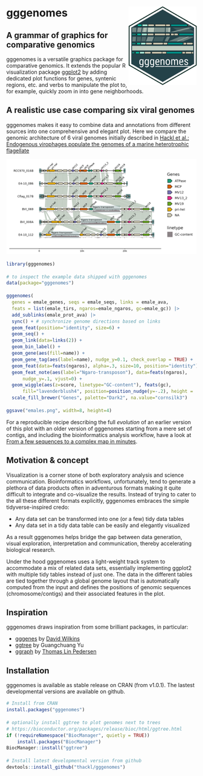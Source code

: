 # gggenomes <img src="man/figures/logo.svg" align="right" width="180" />

## A grammar of graphics for comparative genomics

gggenomes is a versatile graphics package for comparative genomics. It extends the popular R visualization package [ggplot2](https://ggplot2.tidyverse.org/) by adding dedicated plot functions for genes, syntenic regions, etc. and verbs to manipulate the plot to, for example, quickly zoom in into gene neighborhoods.

## A realistic use case comparing six viral genomes

gggenomes makes it easy to combine data and annotations from different sources into one comprehensive and elegant plot. Here we compare the genomic architecture of 6 viral genomes initially described in [Hackl et al.: Endogenous virophages populate the genomes of a marine heterotrophic flagellate](http://dx.doi.org/10.1101/2020.11.30.404863)

![](man/figures/emales.png)

```R
library(gggenomes)

# to inspect the example data shipped with gggenomes
data(package="gggenomes")

gggenomes(
  genes = emale_genes, seqs = emale_seqs, links = emale_ava,
  feats = list(emale_tirs, ngaros=emale_ngaros, gc=emale_gc)) |> 
  add_sublinks(emale_prot_ava) |>
  sync() + # synchronize genome directions based on links
  geom_feat(position="identity", size=6) +
  geom_seq() +
  geom_link(data=links(2)) +
  geom_bin_label() +
  geom_gene(aes(fill=name)) +
  geom_gene_tag(aes(label=name), nudge_y=0.1, check_overlap = TRUE) +
  geom_feat(data=feats(ngaros), alpha=.3, size=10, position="identity") +
  geom_feat_note(aes(label="Ngaro-transposon"), data=feats(ngaros),
      nudge_y=.1, vjust=0) +
  geom_wiggle(aes(z=score, linetype="GC-content"), feats(gc),
      fill="lavenderblush4", position=position_nudge(y=-.2), height = .2) +
  scale_fill_brewer("Genes", palette="Dark2", na.value="cornsilk3")
  
ggsave("emales.png", width=8, height=4)
```

For a reproducible recipe describing the full *evolution* of an earlier version of this plot with an older version of gggenomes starting from a mere set of contigs, and including the bioinformatics analysis workflow, have a look at [From a few sequences to a complex map in
minutes](https://thackl.github.io/gggenomes/articles/emales.html).

## Motivation & concept

Visualization is a corner stone of both exploratory analysis and science
communication. Bioinformatics workflows, unfortunately, tend to generate a
plethora of data products often in adventurous formats making it quite difficult
to integrate and co-visualize the results. Instead of trying to cater to the all
these different formats explicitly, gggenomes embraces the simple
tidyverse-inspired credo:

- Any data set can be transformed into one (or a few) tidy data tables
- Any data set in a tidy data table can be easily and elegantly visualized

As a result gggenomes helps bridge the gap between data generation, visual
exploration, interpretation and communication, thereby accelerating
biological research.

Under the hood gggenomes uses a light-weight track system to accommodate a mix
of related data sets, essentially implementing ggplot2 with multiple tidy tables
instead of just one. The data in the different tables are tied together through
a global genome layout that is automatically computed from the input and defines
the positions of genomic sequences (chromosome/contigs) and their associated
features in the plot.

## Inspiration

gggenomes draws inspiration from some brilliant packages, in particular:

- [gggenes](https://github.com/wilkox/gggenes) by [David Wilkins](https://wilkox.org/)
- [ggtree](https://guangchuangyu.github.io/software/ggtree/) by Guangchuang Yu
- [ggraph](https://github.com/thomasp85/ggraph) by [Thomas Lin Pedersen](https://www.data-imaginist.com/about)

## Installation

gggenomes is available as stable release on CRAN (from v1.0.1). The lastest developmental versions are available on github.

```R
# Install from CRAN
install.packages("gggenomes") 

# optionally install ggtree to plot genomes next to trees
# https://bioconductor.org/packages/release/bioc/html/ggtree.html
if (!requireNamespace("BiocManager", quietly = TRUE))
    install.packages("BiocManager")
BiocManager::install("ggtree")

# Install latest developmental version from github
devtools::install_github("thackl/gggenomes")
```

